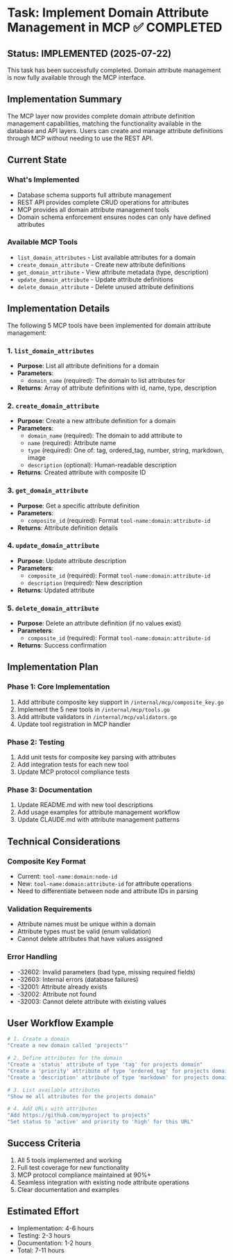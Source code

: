 # Task: Implement Domain Attribute Management in MCP ✅ COMPLETED

## Status: IMPLEMENTED (2025-07-22)

This task has been successfully completed. Domain attribute management is now fully available through the MCP interface.

## Implementation Summary

The MCP layer now provides complete domain attribute definition management capabilities, matching the functionality available in the database and API layers. Users can create and manage attribute definitions through MCP without needing to use the REST API.

## Current State

### What's Implemented
- Database schema supports full attribute management
- REST API provides complete CRUD operations for attributes
- MCP provides all domain attribute management tools
- Domain schema enforcement ensures nodes can only have defined attributes

### Available MCP Tools
- `list_domain_attributes` - List available attributes for a domain
- `create_domain_attribute` - Create new attribute definitions
- `get_domain_attribute` - View attribute metadata (type, description)
- `update_domain_attribute` - Update attribute definitions
- `delete_domain_attribute` - Delete unused attribute definitions

## Implementation Details

The following 5 MCP tools have been implemented for domain attribute management:

### 1. `list_domain_attributes`
- **Purpose**: List all attribute definitions for a domain
- **Parameters**: 
  - `domain_name` (required): The domain to list attributes for
- **Returns**: Array of attribute definitions with id, name, type, description

### 2. `create_domain_attribute`
- **Purpose**: Create a new attribute definition for a domain
- **Parameters**:
  - `domain_name` (required): The domain to add attribute to
  - `name` (required): Attribute name
  - `type` (required): One of: tag, ordered_tag, number, string, markdown, image
  - `description` (optional): Human-readable description
- **Returns**: Created attribute with composite ID

### 3. `get_domain_attribute`
- **Purpose**: Get a specific attribute definition
- **Parameters**:
  - `composite_id` (required): Format `tool-name:domain:attribute-id`
- **Returns**: Attribute definition details

### 4. `update_domain_attribute`
- **Purpose**: Update attribute description
- **Parameters**:
  - `composite_id` (required): Format `tool-name:domain:attribute-id`
  - `description` (required): New description
- **Returns**: Updated attribute

### 5. `delete_domain_attribute`
- **Purpose**: Delete an attribute definition (if no values exist)
- **Parameters**:
  - `composite_id` (required): Format `tool-name:domain:attribute-id`
- **Returns**: Success confirmation

## Implementation Plan

### Phase 1: Core Implementation
1. Add attribute composite key support in `/internal/mcp/composite_key.go`
2. Implement the 5 new tools in `/internal/mcp/tools.go`
3. Add attribute validators in `/internal/mcp/validators.go`
4. Update tool registration in MCP handler

### Phase 2: Testing
1. Add unit tests for composite key parsing with attributes
2. Add integration tests for each new tool
3. Update MCP protocol compliance tests

### Phase 3: Documentation
1. Update README.md with new tool descriptions
2. Add usage examples for attribute management workflow
3. Update CLAUDE.md with attribute management patterns

## Technical Considerations

### Composite Key Format
- Current: `tool-name:domain:node-id`
- New: `tool-name:domain:attribute-id` for attribute operations
- Need to differentiate between node and attribute IDs in parsing

### Validation Requirements
- Attribute names must be unique within a domain
- Attribute types must be valid (enum validation)
- Cannot delete attributes that have values assigned

### Error Handling
- -32602: Invalid parameters (bad type, missing required fields)
- -32603: Internal errors (database failures)
- -32001: Attribute already exists
- -32002: Attribute not found
- -32003: Cannot delete attribute with existing values

## User Workflow Example

```bash
# 1. Create a domain
"Create a new domain called 'projects'"

# 2. Define attributes for the domain
"Create a 'status' attribute of type 'tag' for projects domain"
"Create a 'priority' attribute of type 'ordered_tag' for projects domain"
"Create a 'description' attribute of type 'markdown' for projects domain"

# 3. List available attributes
"Show me all attributes for the projects domain"

# 4. Add URLs with attributes
"Add https://github.com/myproject to projects"
"Set status to 'active' and priority to 'high' for this URL"
```

## Success Criteria

1. All 5 tools implemented and working
2. Full test coverage for new functionality
3. MCP protocol compliance maintained at 90%+
4. Seamless integration with existing node attribute operations
5. Clear documentation and examples

## Estimated Effort

- Implementation: 4-6 hours
- Testing: 2-3 hours
- Documentation: 1-2 hours
- Total: 7-11 hours